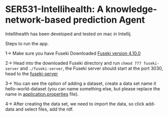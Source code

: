 # SER531-Intellihealth: A knowledge-network-based prediction Agent


Intellihealth has been developed and tested on mac in Intellij.


Steps to run the app.

1-> Make sure you have Fuseki Downloaded  [Fuseki version 4.10.0]([https://github.com/avashis9/ScrumPlay/tree/sprint-2](https://jena.apache.org/download/)https://jena.apache.org/download/)

2-> Head into the downloaded Fuseki directory and run `chmod 777 fuseki-server` and `./fuseki-server`, the Fuseki server should start at the port 3030, head to the [fuseki-server](http://localhost:3030/#/)

3-> You can see the option of adding a dataset, create a data set name it hello-world-dataset (you can name something else, but please replace the name in [application.properties](https://github.com/mnakawe/SER531-Intellihealth/blob/main/Intellihealth/src/main/resources/application.properties) file).

4-> After creating the data set, we need to import the data, so click add-data and select files, add the rdf.
